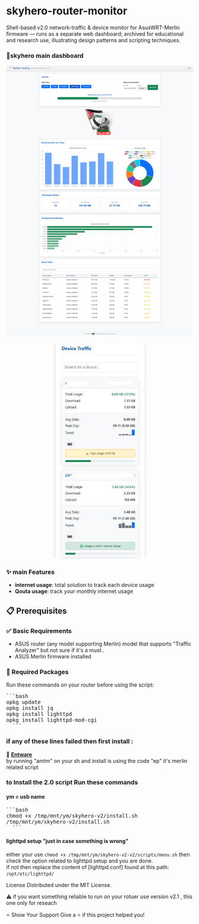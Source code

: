# skyhero-router-monitor
Shell-based v2.0 network-traffic &amp; device monitor for AsusWRT-Merlin firmware — runs as a separate web dashboard; archived for educational and research use, illustrating design patterns and scripting techniques.

### 📸skyhero main dashboard <br/>
<div align="center">
  <img src="screenshots/Screenshot1-skyhero-v2.0.jpg" alt="traffic software to show your internet usage on desktob" width="600"/> <br/>
  <br/>
  <img src="screenshots/Screenshot2-skyhero-v2.0.jpg" alt="device traffic data on mobile" width="250"/>
</div>

### ✨ main Features
- **internet usage**: total solution to track each device usage 
- **Qouta usage**: track your monthly internet usage

  
## 📋 Prerequisites

### ✅ Basic Requirements
- ASUS router (any model supporting Merlin) model that supports "Traffic Analyzer" but not sure if it's a must..
- ASUS Merlin firmware installed

### 🔧 Required Packages
Run these commands on your router before using the script:
<pre>
```bash
opkg update
opkg install jq
opkg install lighttpd 
opkg install lighttpd-mod-cgi
  ```
</pre>

### if any of these lines failed then first install :
🔴 <u>**Entware**</u>  <br/>
by running "amtm" on your sh and install is using the code "ep" it's merlin related script

### to Install the 2.0 script Run these commands
#### ym = usb name
<pre>
```bash
chmod +x /tmp/mnt/ym/skyhero-v2/install.sh
/tmp/mnt/ym/skyhero-v2/install.sh
  ```
</pre>

#### lighttpd setup "just in case something is wrong"
either your use 
`chmod +x /tmp/mnt/ym/skyhero-v2-v2/scripts/menu.sh` then check the option related to lighttpd setup and you are done.
 <br/> if not then replace the content of [lighttpd.conf] found at this path:
 `/opt/etc/lighttpd/`


License
Distributed under the MIT License.

⚠️ if you want something reliable to run on your rotuer use version v2.1 , this one only for reseach


⭐ Show Your Support
Give a ⭐ if this project helped you!
